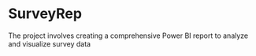 # SurveyRep
The project involves creating a comprehensive Power BI report to analyze and visualize survey data
